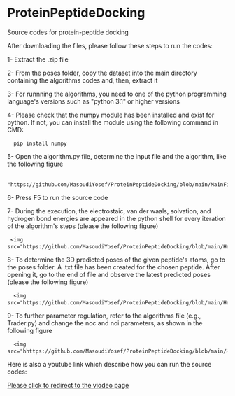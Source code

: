 # ProteinPeptideDocking
Source codes for protein-peptide docking

After downloading the files, please follow these steps to run the codes:

  1- Extract the .zip file
  
  2- From the poses folder, copy the dataset into the main directory containing the algorithms codes and, then, extract it
  
  3- For runnning the algorithms, you need to one of the python programming language's versions such as "python 3.1" or higher versions
  
  4- Please check that the numpy module has been installed and exist for python. If not, you can install the module using the following command in CMD:
  
      pip install numpy
      
  5- Open the algorithm.py file, determine the input file and the algorithm, like the following figure
      
      "https://github.com/MasoudiYosef/ProteinPeptideDocking/blob/main/MainFile.jpg"
      
  6- Press F5 to run the source code
  
  7- During the execution, the electrostaic, van der waals, solvation, and hydrogen bond energies are appeared in the python shell for every iteration of the algorithm's steps (please the following figure)
  
     <img src="https://github.com/MasoudiYosef/ProteinPeptideDocking/blob/main/Help.jpg">
  
  8- To determine the 3D predicted poses of the given peptide's atoms, go to the poses folder. A .txt file has been created for the chosen peptide. After opening it, go to the end of file and observe the latest predicted poses (please the following figure)
  
      <img src="https://github.com/MasoudiYosef/ProteinPeptideDocking/blob/main/Help1.jpg">
  
  9- To further parameter regulation, refer to the algorithms file (e.g., Trader.py) and change the noc and noi parameters, as shown in the following figure
  
      <img src="hhttps://github.com/MasoudiYosef/ProteinPeptideDocking/blob/main/Help2.jpg">
      
Here is also a youtube link which describe how you can run the source codes:
 
  <a href="https://youtu.be/CPCUYPhJOe4"> Please click to redirect to the viodeo page </a>
